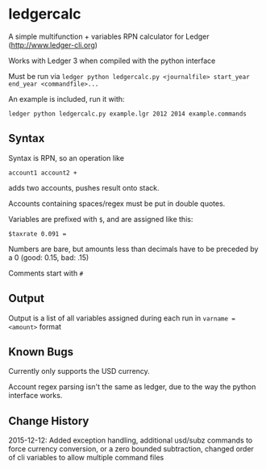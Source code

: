 # ledgercalc

A simple multifunction + variables RPN calculator for Ledger (http://www.ledger-cli.org)

Works with Ledger 3 when compiled with the python interface

Must be run via `ledger python ledgercalc.py <journalfile> start_year end_year <commandfile>...`

An example is included, run it with:

    ledger python ledgercalc.py example.lgr 2012 2014 example.commands

## Syntax

Syntax is RPN, so an operation like

    account1 account2 + 
   
adds two accounts, pushes result onto stack.

Accounts containing spaces/regex must be put in double quotes.

Variables are prefixed with `$`, and are assigned like this:

    $taxrate 0.091 = 

Numbers are bare, but amounts less than decimals have to be preceded by a 0 (good: 0.15, bad: .15)

Comments start with `#`


## Output

Output is a list of all variables assigned during each run in `varname = <amount>` format


## Known Bugs

Currently only supports the USD currency.

Account regex parsing isn't the same as ledger, due to the way the python interface works. 

## Change History

2015-12-12: Added exception handling, additional usd/subz commands to force currency conversion, or a zero bounded subtraction, changed order of cli variables to allow multiple command files
